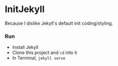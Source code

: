 # InitJekyll

Because I dislike Jekyll's default init coding/styling.



### Run

* Install Jekyll
* Clone this project and `cd` into it
* In Terminal, `jekyll serve`